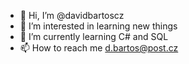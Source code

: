 - 👋 Hi, I’m @davidbartoscz
- 👀 I’m interested in learning new things
- 🌱 I’m currently learning C# and SQL
- 📫 How to reach me d.bartos@post.cz

<!---
davidbartoscz/davidbartoscz is a ✨ special ✨ repository because its `README.md` (this file) appears on your GitHub profile.
You can click the Preview link to take a look at your changes.
--->
